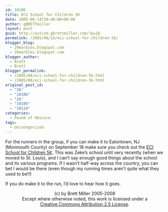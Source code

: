 ```yaml
---
id: 10106
title: ECI School for Children 5K
date: 2005-08-14T20:40:00+00:00
author: gBRETTmiller
layout: post
guid: http://autism.gbrettmiller.com/?p=26
permalink: /2005/08/14/eci-school-for-children-5k/
blogger_blog:
  - 29marbles.blogspot.com
  - 29marbles.blogspot.com
blogger_author:
  - Brett
  - Brett
blogger_permalink:
  - /2005/08/eci-school-for-children-5k.html
  - /2005/08/eci-school-for-children-5k.html
original_post_id:
  - "26"
  - "10106"
  - "26"
  - "10106"
  - "10124"
categories:
  - Pound of Obscure
tags:
  - Uncategorized
---
```

For the runners in the group, if you can make it to Eatontown, NJ (Monmouth County) on September 18 make sure you check out the [ECI School for Children 5K](https://www.sfconline.org/Application.aspx). This was Zeke&#8217;s school until very recently (when we moved to St. Louis), and I can&#8217;t say enough good things about the school and its various programs. If I wasn&#8217;t half-way across the country, you can bet I would be there (even though my running times aren&#8217;t quite what they used to be!!)

If you do make it to the run, I&#8217;d love to hear how it goes.

<div class="blogger-post-footer">
  <p align="center">
    (c) by Brett Miller 2005-2008<br /> Except where otherwise noted, this work is licensed under a<br /> <a href="http://creativecommons.org/licenses/by/2.5/" rel="license">Creative Commons Attribution 2.5 License</a>.
  </p>
</div>